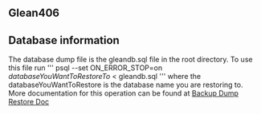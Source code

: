 ## Glean406

## Database information
The database dump file is the gleandb.sql file in the root directory. 
To use this file run 
'''
psql --set ON_ERROR_STOP=on *databaseYouWantToRestoreTo* < gleandb.sql
''' 
where the databaseYouWantToRestore is the database name you are restoring to.
More documentation for this operation can be found at [Backup Dump Restore Doc](http://www.postgresql.org/docs/9.1/static/backup-dump.html#BACKUP-DUMP-RESTORE)

